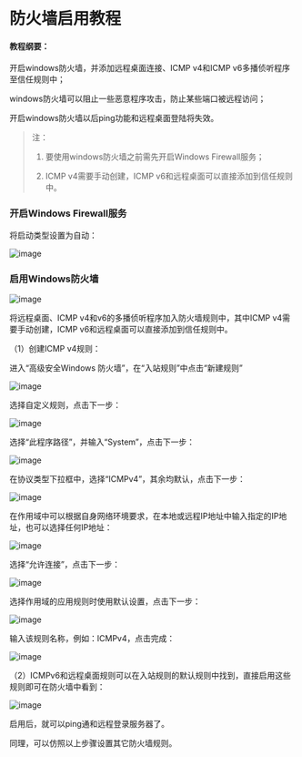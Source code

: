 # 防火墙启用教程

#### 教程纲要：

开启windows防火墙，并添加远程桌面连接、ICMP v4和ICMP v6多播侦听程序至信任规则中；

windows防火墙可以阻止一些恶意程序攻击，防止某些端口被远程访问；

开启windows防火墙以后ping功能和远程桌面登陆将失效。

> 注：
> 
> 1. 要使用windows防火墙之前需先开启Windows Firewall服务；
> 
> 2. ICMP v4需要手动创建，ICMP v6和远程桌面可以直接添加到信任规则中。

### 开启Windows Firewall服务

将启动类型设置为自动：

![image](/images/software/windows_firewall1.png)

### 启用Windows防火墙

![image](/images/software/windows_firewall2.png)

将远程桌面、ICMP v4和v6的多播侦听程序加入防火墙规则中，其中ICMP v4需要手动创建，ICMP v6和远程桌面可以直接添加到信任规则中。

（1）创建ICMP v4规则：

进入“高级安全Windows 防火墙”，在“入站规则”中点击“新建规则”

![image](/images/software/windows_firewall3.png)

选择自定义规则，点击下一步：

![image](/images/software/windows_firewall4.png)

选择“此程序路径”，并输入“System”，点击下一步：

![image](/images/software/windows_firewall5.png)

在协议类型下拉框中，选择“ICMPv4”，其余均默认，点击下一步：

![image](/images/software/windows_firewall6.png)

在作用域中可以根据自身网络环境要求，在本地或远程IP地址中输入指定的IP地址，也可以选择任何IP地址：

![image](/images/software/windows_firewall7.png)

选择“允许连接”，点击下一步：

![image](/images/software/windows_firewall8.png)

选择作用域的应用规则时使用默认设置，点击下一步：

![image](/images/software/windows_firewall9.png)

输入该规则名称，例如：ICMPv4，点击完成：

![image](/images/software/windows_firewall10.png)

（2）ICMPv6和远程桌面规则可以在入站规则的默认规则中找到，直接启用这些规则即可在防火墙中看到：

![image](/images/software/windows_firewall11.png)

启用后，就可以ping通和远程登录服务器了。

同理，可以仿照以上步骤设置其它防火墙规则。
